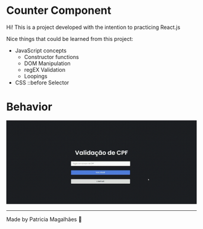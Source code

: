 
# Counter Component

Hi! This is a project developed with the intention to practicing React.js

Nice things that could be learned from this project:

- JavaScript concepts
	- Constructor functions
	- DOM Manipulation
	- regEX Validation
	- Loopings
- CSS ::before Selector


# Behavior

![Image](https://github.com/pmagalhaes2/cpf-validator/blob/main/assets/Valida%C3%A7%C3%A3o-de-CPF.gif?raw=true)

---

Made by Patricia Magalhães 💙
